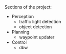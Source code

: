 Sections of the project:
- Perception
  - traffic light detection
  - object detection
- Planning
  - waypoint updater
- Control
  - dbw

